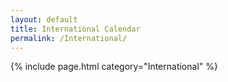 ```yaml
---
layout: default
title: International Calendar
permalink: /International/
---
```


{% include page.html category="International" %}

